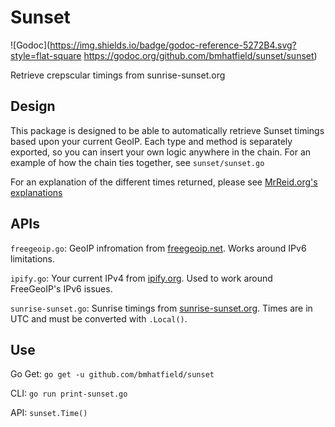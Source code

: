 # Sunset

![Godoc](https://img.shields.io/badge/godoc-reference-5272B4.svg?style=flat-square https://godoc.org/github.com/bmhatfield/sunset/sunset)

Retrieve crepscular timings from sunrise-sunset.org

## Design

This package is designed to be able to automatically retrieve Sunset timings based upon your current GeoIP. Each type and method is separately exported, so you can insert your own logic anywhere in the chain. For an example of how the chain ties together, see `sunset/sunset.go`

For an explanation of the different times returned, please see [MrReid.org's explanations](http://wordpress.mrreid.org/2013/02/05/dawn-dusk-sunrise-sunset-and-twilight/)

## APIs

`freegeoip.go`: GeoIP infromation from [freegeoip.net](https://freegeoip.net/). Works around IPv6 limitations.

`ipify.go`: Your current IPv4 from [ipify.org](https://api.ipify.org?format=json). Used to work around FreeGeoIP's IPv6 issues.

`sunrise-sunset.go`: Sunrise timings from [sunrise-sunset.org](https://api.sunrise-sunset.org/json?lat=36.7201600&lng=-4.4203400&formatted=0). Times are in UTC and must be converted with `.Local()`.

## Use

Go Get: `go get -u github.com/bmhatfield/sunset`

CLI: `go run print-sunset.go`

API: `sunset.Time()`
